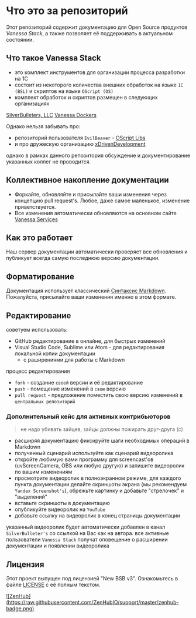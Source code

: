 ﻿# Что это за репозиторий

Этот репозиторий содержит документацию для Open Source продуктов *Vanessa Stack*, а также позволяет её поддерживать в актуальном состоянии.

## Что такое Vanessa Stack

* это комплект инструментов для организации процесса разработки на 1С
* состоит из некоторого количества внешних обработок на языке `1C (BSL)` и скриптов на языке `OScript (OS)`
* комплект обработок и скриптов размещен в следующих организациях

[SilverBulleters, LLC](https://github.com/silverbulleters)
[Vanessa Dockers](https://github.com/VanessaDockers)

Однако нельзя забывать про:

* репозиторий пользователя `EvilBeaver` - [OScript Libs](https://github.com/EvilBeaver/oscript-library)
* и про дружескую организацию [xDrivenDevelopment](https://github.com/xDrivenDevelopment)

однако в рамках данного репозитория обсуждение и документирование указанных коллег не проводится.

## Коллективное накопление документации

* Форкайте, обновляйте и присылайте ваши изменения через концепцию pull request's. Любое, даже самое маленькое, изменение приветствуется.
* Все изменения автоматически обновляются на основном сайте [Vanessa Services](http://vanessa.services/docs)

## Как это работает

Наш сервер документации автоматически проверяет все обновления и публикует всегда самую последнюю версию документации.

## Форматирование

Документация использует классический [Синтаксис Markdown](https://help.github.com/articles/markdown-basics/). Пожалуйста, присылайте ваши изменения именно в этом формате.

## Редактирование

советуем использовать:

* GitHub редактирование в онлайне, для быстрых изменений
* Visual Studio Code, Sublime или Atom - для редактирования локальной копии документации
  * с раширениями для работы с Markdown

процесс редактирования

* `fork` - создание `своей` версии и её редактирование
* `push` - помещение изменений в `свою` версию
* `pull request` - предложение поместить свою версию изменений в `центральных репозиторий`

### Дополнительный кейс для активных контрибьюторов

> не надо убивать зайцев, зайцы должны пожирать друг-друга (с)

* расширяя документацию фиксируйте шаги необходимых операций в Markdown
* полученный сценарий используйте как сценарий видеоролика
* откройте любимую вами программу для screencast'ов (uvScreenCamera, OBS или любую другую) и запишите видеоролик по вашим изменениям
* просмотрите видеоролик в полноэкранном режиме, для каждого пункта документации делайте скриншоты экрана (мы рекомендуем `Yandex Screenshot's`), обрежьте картинку и добавьте "стрелочек" и "выделений"
* вставьте скриншоты в документацию
* опубликуйте видеоролик на `YouTube`
* добавьте ссылку на видеоролик в конец страницы документации

указанный видеоролик будет автоматически добавлен в канал `SilverBulleter's` со ссылкой на Вас как на автора.
все активные пользователи `Vanessa Stack` получат оповещение о расширении документации и появлении видеоролика

## Лицензия

Этот проект выпущен под лицензией "New BSB v3". Ознакомьтесь в файле [LICENSE](LICENSE) с её полным текстом.

[![ZenHub] (https://raw.githubusercontent.com/ZenHubIO/support/master/zenhub-badge.png)](https://zenhub.io)
